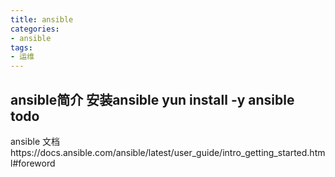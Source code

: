 ```yaml
---
title: ansible
categories: 
- ansible
tags:
- 运维
---
```


ansible简介
安装ansible
yun install -y ansible
todo
---
ansible 文档https://docs.ansible.com/ansible/latest/user_guide/intro_getting_started.html#foreword